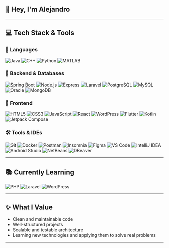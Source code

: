 ## 👋 Hey, I'm Alejandro

---

## 💻 Tech Stack & Tools

### 🧠 Languages
![Java](https://img.shields.io/badge/Java-%23ED8B00?style=flat&logo=java&logoColor=white)
![C++](https://img.shields.io/badge/C++-%2300599C?style=flat&logo=c%2B%2B&logoColor=white)
![Python](https://img.shields.io/badge/Python-%2314354C?style=flat&logo=python&logoColor=white)
![MATLAB](https://img.shields.io/badge/Octave%2FMATLAB-%23e16737?style=flat&logo=gnu&logoColor=white)

### 💼 Backend & Databases
![Spring Boot](https://img.shields.io/badge/Spring%20Boot-%236DB33F?style=flat&logo=spring-boot&logoColor=white)
![Node.js](https://img.shields.io/badge/Node.js-%23339933?style=flat&logo=node.js&logoColor=white)
![Express](https://img.shields.io/badge/Express-%23000000?style=flat&logo=express&logoColor=white)
![Laravel](https://img.shields.io/badge/Laravel-%23FF2D20?style=flat&logo=laravel&logoColor=white)
![PostgreSQL](https://img.shields.io/badge/PostgreSQL-%23316192?style=flat&logo=postgresql&logoColor=white)
![MySQL](https://img.shields.io/badge/MySQL-%234479A1?style=flat&logo=mysql&logoColor=white)
![Oracle](https://img.shields.io/badge/Oracle-%23F80000?style=flat&logo=oracle&logoColor=white)
![MongoDB](https://img.shields.io/badge/MongoDB-%2347A248?style=flat&logo=mongodb&logoColor=white)


### 🎨 Frontend
![HTML5](https://img.shields.io/badge/HTML5-%23E34F26?style=flat&logo=html5&logoColor=white)
![CSS3](https://img.shields.io/badge/CSS3-%231572B6?style=flat&logo=css3&logoColor=white)
![JavaScript](https://img.shields.io/badge/JavaScript-%23F7DF1E?style=flat&logo=javascript&logoColor=black)
![React](https://img.shields.io/badge/React-%2320232a?style=flat&logo=react&logoColor=%2361DAFB)
![WordPress](https://img.shields.io/badge/WordPress-%23117AC9?style=flat&logo=wordpress&logoColor=white)
![Flutter](https://img.shields.io/badge/Flutter-%2302569B?style=flat&logo=flutter&logoColor=white)
![Kotlin](https://img.shields.io/badge/Kotlin-%230095D5?style=flat&logo=kotlin&logoColor=white)
![Jetpack Compose](https://img.shields.io/badge/Jetpack%20Compose-%23000000?style=flat&logo=jetpack-compose&logoColor=white)


### 🛠️ Tools & IDEs
![Git](https://img.shields.io/badge/Git-%23F05033?style=flat&logo=git&logoColor=white)
![Docker](https://img.shields.io/badge/Docker-%230db7ed?style=flat&logo=docker&logoColor=white)
![Postman](https://img.shields.io/badge/Postman-%23FF6C37?style=flat&logo=postman&logoColor=white)
![Insomnia](https://img.shields.io/badge/Insomnia-%23323344?style=flat&logo=insomnia&logoColor=white)
![Figma](https://img.shields.io/badge/Figma-%23F24E1E?style=flat&logo=figma&logoColor=white)
![VS Code](https://img.shields.io/badge/VS%20Code-%23007ACC?style=flat&logo=visual-studio-code&logoColor=white)
![IntelliJ IDEA](https://img.shields.io/badge/IntelliJ%20IDEA-%23000000?style=flat&logo=intellij-idea&logoColor=white)
![Android Studio](https://img.shields.io/badge/Android%20Studio-%233DDC84?style=flat&logo=android-studio&logoColor=white)
![NetBeans](https://img.shields.io/badge/NetBeans-%23006DAF?style=flat&logo=apachenetbeanside&logoColor=white)
![DBeaver](https://img.shields.io/badge/DBeaver-%232C3E50?style=flat&logo=dbeaver&logoColor=white)

---

## 📚 Currently Learning

![PHP](https://img.shields.io/badge/PHP-%23777BB4?style=flat&logo=php&logoColor=white)
![Laravel](https://img.shields.io/badge/Laravel-%23FF2D20?style=flat&logo=laravel&logoColor=white)
![WordPress](https://img.shields.io/badge/WordPress-%23117AC9?style=flat&logo=wordpress&logoColor=white)

---

## ✨ What I Value

- Clean and maintainable code
- Well-structured projects
- Scalable and testable architecture
- Learning new technologies and applying them to solve real problems

---
<!--
**Vasquezzz247/Vasquezzz247** is a ✨ _special_ ✨ repository because its `README.md` (this file) appears on your GitHub profile.

Here are some ideas to get you started:

- 🔭 I’m currently working on ...
- 🌱 I’m currently learning ...
- 👯 I’m looking to collaborate on ...
- 🤔 I’m looking for help with ...
- 💬 Ask me about ...
- 📫 How to reach me: ...
- 😄 Pronouns: ...
- ⚡ Fun fact: ...
-->
